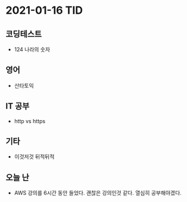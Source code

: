 # 2021-01-16 TID

## 코딩테스트

- 124 나라의 숫자

## 영어

- 산타토익

## IT 공부

- http vs https

## 기타

- 이것저것 뒤적뒤적

## 오늘 난

- AWS 강의를 6시간 동안 들었다. 괜찮은 강의인것 같다. 열심히 공부해야겠다.
